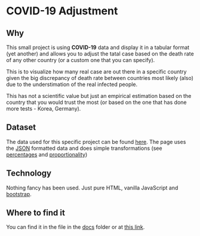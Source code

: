 # COVID-19 Adjustment

## Why

This small project is using **COVID-19** data and display it in a tabular format (yet another) and allows you to adjust the tatal case based on the death rate of any other country (or a custom one that you can specify).

This is to visualize how many real case are out there in a specific country given the big discrepancy of death rate between countries most likely (also) due to the understimation of the real infected people.

This has not a scientific value but just an empirical estimation based on the country that you would trust the most (or based on the one that has done more tests - Korea, Germany).

## Dataset

The data used for this specific project can be found [here](https://github.com/BlankerL/DXY-COVID-19-Data). The page uses the [JSON](https://github.com/BlankerL/DXY-COVID-19-Data/blob/master/json/DXYArea.json) formatted data and does simple transformations (see [percentages](https://en.wikipedia.org/wiki/Percentage) and [proportionality](<https://en.wikipedia.org/wiki/Proportionality_(mathematics)>))

## Technology

Nothing fancy has been used. Just pure HTML, vanilla JavaScript and [bootstrap](https://getbootstrap.com/).

## Where to find it

You can find it in the file in the [docs](docs/) folder or at [this link](https://mirgj.github.io/covid-19-adjustment/index.html).
